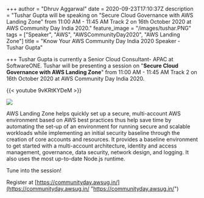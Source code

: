 +++
author = "Dhruv Aggarwal"
date = 2020-09-23T17:10:37Z
description = "Tushar Gupta will be speaking on \"Secure Cloud Governance with AWS Landing Zone\" from 11:00 AM - 11:45 AM Track 2 on 16th October 2020 at AWS Community Day India 2020."
feature_image = "/images/tushar.PNG"
tags = ["Speaker", "AWS", "AWSCommunityDay2020", "AWS Landing Zone"]
title = "Know Your AWS Community Day India 2020 Speaker - Tushar Gupta"

+++
Tushar Gupta is currently a Senior Cloud Consultant- APAC at SoftwareONE. Tushar will be presenting a session on "**Secure Cloud Governance with AWS Landing Zone**" from 11:00 AM - 11:45 AM Track 2 on 16th October 2020 at AWS Community Day India 2020.

{{< youtube 9vKRtKYDeM >}}

![](/images/landing-zone.png)

AWS Landing Zone helps quickly set up a secure, multi-account AWS environment based on AWS best practices thus help save time by automating the set-up of an environment for running secure and scalable workloads while implementing an initial security baseline through the creation of core accounts and resources. It provides a baseline environment to get started with a multi-account architecture, identity and access management, governance, data security, network design, and logging. It also uses the most up-to-date Node.js runtime.

Tune into the session!

Register at [https://communityday.awsug.in/](https://communityday.awsug.in/ "https://communityday.awsug.in/")